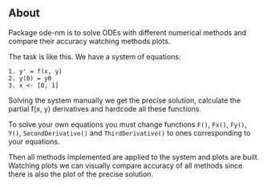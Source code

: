 ## About

Package ode-nm is to solve ODEs with different numerical methods and
compare their accuracy watching methods plots.

The task is like this. We have a system of equations:

    1. y' = f(x, y)
    2. y(0) = y0
    3. x <- [0, 1]

Solving the system manually we get the precise solution, calculate
the partial f(x, y) derivatives and hardcode all these functions.

To solve your own equations you must change functions `F()`, `Fx()`, `Fy()`,
`Y()`, `SecondDerivative()` and `ThirdDerivative()` to ones corresponding
to your equations.

Then all methods implemented are applied to the system and plots
are built. Watching plots we can visually compare accuracy of all methods
since there is also the plot of the precise solution.
